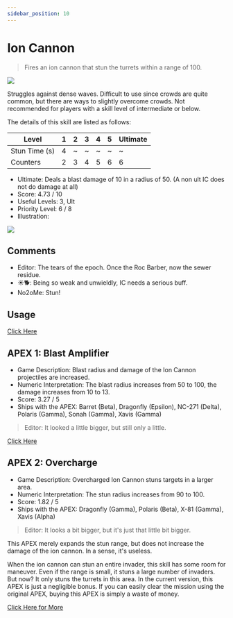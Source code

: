 ```yaml
---
sidebar_position: 10
---
```


# Ion Cannon

> Fires an ion cannon that stun the turrets within a range of 100.

<img src="/terms/ic.png" style={{zoom:1.25}}/>

Struggles against dense waves. Difficult to use since crowds are quite common, but there are ways to slightly overcome crowds. Not recommended for players with a skill level of intermediate or below.

The details of this skill are listed as follows:

| Level         | 1    | 2    | 3    | 4    | 5    | Ultimate |
| ------------- | ---- | ---- | ---- | ---- | ---- | -------- |
| Stun Time (s) | 4    | ~    | ~    | ~    | ~    | ~        |
| Counters      | 2    | 3    | 4    | 5    | 6    | 6        |

- Ultimate: Deals a blast damage of 10 in a radius of 50. (A non ult IC does not do damage at all)
- Score: 4.73 / 10
- Useful Levels: 3, Ult
- Priority Level: 6 / 8
- Illustration:

<img src="/skills/ic.gif" style={{zoom:1}}/>

## Comments

- Editor: The tears of the epoch. Once the Roc Barber, now the sewer residue.
- ☀🐕: Being so weak and unwieldly, IC needs a serious buff.
- No2oMe: Stun!

## Usage

[Click Here](https://gamefaqs.gamespot.com/iphone/193681-phoenix-ii/faqs/76704/auras#ion-cannon)

## APEX 1: Blast Amplifier

- Game Description: Blast radius and damage of the Ion Cannon projectiles are increased.
- Numeric Interpretation: The blast radius increases from 50 to 100, the damage increases from 10 to 13.
- Score: 3.27 / 5
- Ships with the APEX: Barret (Beta), Dragonfly (Epsilon), NC-271 (Delta), Polaris (Gamma), Sonah (Gamma), Xavis (Gamma)

> Editor: It looked a little bigger, but still only a little.

[Click Here](https://gamefaqs.gamespot.com/iphone/193681-phoenix-ii/faqs/76704/apexes-aura#blast-amplifier)

## APEX 2: Overcharge

- Game Description: Overcharged Ion Cannon stuns targets in a larger area.
- Numeric Interpretation: The stun radius increases from 90 to 100.
- Score: 1.82 / 5
- Ships with the APEX: Dragonfly (Gamma), Polaris (Beta), X-81 (Gamma), Xavis (Alpha)

> Editor: It looks a bit bigger, but it's just that little bit bigger.

This APEX merely expands the stun range, but does not increase the damage of the ion cannon. In a sense, it's useless.

When the ion cannon can stun an entire invader, this skill has some room for maneuver. Even if the range is small, it stuns a large number of invaders. But now? It only stuns the turrets in this area. In the current version, this APEX is just a negligible bonus. If you can easily clear the mission using the original APEX, buying this APEX is simply a waste of money.

[Click Here for More](https://gamefaqs.gamespot.com/iphone/193681-phoenix-ii/faqs/76704/apexes-aura#overcharge)
